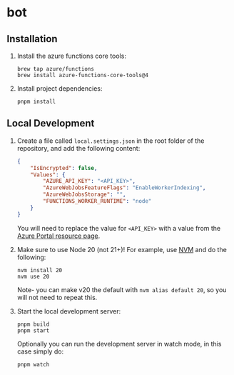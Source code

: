 # bot

## Installation

1. Install the azure functions core tools:

    ```shell
    brew tap azure/functions
    brew install azure-functions-core-tools@4
    ```

2. Install project dependencies:

    ```shell
    pnpm install
    ```

## Local Development

1. Create a file called `local.settings.json` in the root folder of the repository, and add the following content:

    ```json
    {
    	"IsEncrypted": false,
    	"Values": {
    		"AZURE_API_KEY": "<API_KEY>",
    		"AzureWebJobsFeatureFlags": "EnableWorkerIndexing",
    		"AzureWebJobsStorage": "",
    		"FUNCTIONS_WORKER_RUNTIME": "node"
    	}
    }
    ```

    You will need to replace the value for `<API_KEY>` with a value from the [Azure Portal resource page](https://portal.azure.com/#@tombasemind.onmicrosoft.com/resource/subscriptions/ed7f0a74-b478-49cd-bbc6-25f24f441e2f/resourceGroups/chatbot/providers/Microsoft.CognitiveServices/accounts/basemind-bot/overview).

2. Make sure to use Node 20 (not 21+)! For example, use [NVM](https://github.com/nvm-sh/nvm) and do the following:

    ```shell
    nvm install 20
    nvm use 20
    ```

    Note- you can make v20 the default with `nvm alias default 20`, so you will not need to repeat this.

3. Start the local development server:

    ```shell
    pnpm build
    pnpm start
    ```

    Optionally you can run the development server in watch mode, in this case simply do:

    ```shell
    pnpm watch
    ```
